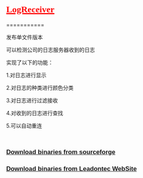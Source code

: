 <h1>
    <a href="https://sourceforge.net/projects/logreceiver/" target="_self" title="" style="font-size: 36px; text-decoration: underline; color: rgb(255, 0, 0); font-family: 微软雅黑, &#39;Microsoft YaHei&#39;;"><span style="color: rgb(255, 0, 0); font-size: 36px; font-family: 微软雅黑, &#39;Microsoft YaHei&#39;;"><strong><span style="color: rgb(255, 0, 0); font-size: 24px; font-family: 微软雅黑, &#39;Microsoft YaHei&#39;;">LogReceiver</span></strong></span></a>
</h1>
<p>
    ===========
</p>
<p>
    发布单文件版本
</p>
<p>
    可以检测公司的日志服务器收到的日志
</p>
<p>
    实现了以下的功能：
</p>
<p>
    1.对日志进行显示
</p>
<p>
    2.对日志的种类进行颜色分类
</p>
<p>
    3.对日志进行过滤接收
</p>
<p>
    4.对收到的日志进行查找
</p>
<p>
    5.可以自动重连
</p>
<p>
    <br/>
</p>
<h4 style="margin: 1em 0px 15px; line-height: 1.7; font-size: 1.2em; padding: 0px; cursor: text; position: relative; color: rgb(51, 51, 51); font-family: Helvetica, arial, freesans, clean, sans-serif; white-space: normal;">
    <a href="https://sourceforge.net/projects/logreceiver/" target="_self" title="">Download binaries from sourceforge</a>
</h4>
<h4 style="white-space: normal; margin: 1em 0px 15px; line-height: 1.7; font-size: 1.2em; padding: 0px; cursor: text; position: relative; color: rgb(51, 51, 51); font-family: Helvetica, arial, freesans, clean, sans-serif;">
    <a href="http://leadon-pub.vicp.cc/LogReceiver.exe" target="_self" title="">Download binaries from&nbsp;Leadontec WebSite</a>
</h4>
<p>
    <br/>
</p>
